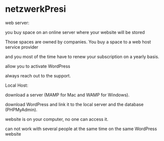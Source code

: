 # netzwerkPresi
web server:

you buy space on an online server where your website will be stored

Those spaces are owned by companies. You buy a space to a web host service provider

and you most of the time have to renew your subscription on a yearly basis.

allow you to activate WordPress

always reach out to the support.


Local Host:

download a server (MAMP for Mac and WAMP for Windows).

download WordPress and link it to the local server and the database (PHPMyAdmin).

website is on your computer, no one can access it.

can not work with several people at the same time on the same WordPress website
